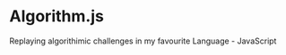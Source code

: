Algorithm.js
============

Replaying algorithimic challenges in my favourite Language -  JavaScript 
